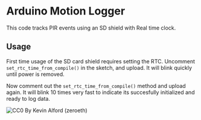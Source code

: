 Arduino Motion Logger
=====================

This code tracks PIR events using an SD shield with Real time clock.

Usage
-----

First time usage of the SD card shield requires setting the RTC. Uncomment `set_rtc_time_from_compile()` in the sketch, and upload. It will blink quickly until power is removed.

Now comment out the `set_rtc_time_from_compile()` method and upload again. It will blink 10 times very fast to indicate its succesfully initialized and ready to log data.

![CC0](http://i.creativecommons.org/p/zero/1.0/88x31.png) By Kevin Alford (zeroeth)
